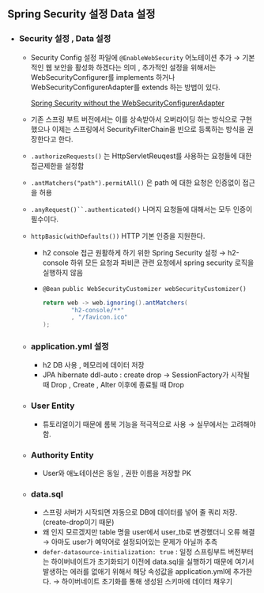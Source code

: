 ## Spring Security 설정  Data 설정

- ### Security 설정 , Data 설정
    - Security Config 설정 파일에 `@EnableWebSecurity` 어노테이션 추가 → 기본적인 웹 보안을 활성화 하겠다는 의미 , 추가적인 설정을 위해서는 WebSecurityConfigurer를 implements 하거나 WebSecurityConfigurerAdapter를 extends 하는 방법이 있다.

      [Spring Security without the WebSecurityConfigurerAdapter](https://spring.io/blog/2022/02/21/spring-security-without-the-websecurityconfigureradapter)

    - 기존 스프링 부트 버전에서는 이를 상속받아서 오버라이딩 하는 방식으로 구현했으나 이제는 스프링에서 SecurityFilterChain을 빈으로 등록하는 방식을 권장한다고 한다.
    - `.authorizeRequests()` 는 HttpServletReuqest를 사용하는 요청들에 대한 접근제한을 설정함
    - `.antMatchers("path").permitAll()` 은 path 에 대한 요청은 인증없이 접근을 허용
    - `.anyRequest()``.authenticated()` 나머지 요청들에 대해서는 모두 인증이 필수이다.
    - `httpBasic(withDefaults())` HTTP 기본 인증을 지원한다.
        - h2 console 접근 원활하게 하기 위한 Spring Security 설정 → h2-console 하위 모든 요청과 파비콘 관련 요청에서 spring security 로직을 실행하지 않음
        - `@Bean` `public WebSecurityCustomizer webSecurityCustomizer()`

            ```java
            return web -> web.ignoring().antMatchers(
                    "h2-console/**"
                    , "/favicon.ico"
            );
            ```

    - ### application.yml 설정
        - h2 DB 사용 , 메모리에 데이터 저장
        - JPA hibernate ddl-auto : create drop → SessionFactory가 시작될 때 Drop , Create , Alter 이후에 종료될 때 Drop
    - ### User Entity
        - 튜토리얼이기 때문에 롬복 기능을 적극적으로 사용 → 실무에서는 고려해야 함.
    - ### Authority Entity
        - User와 애노테이션은 동일 , 권한 이름을 저장할 PK
    - ### data.sql
        - 스프링 서버가 시작되면 자동으로 DB에 데이터를 넣어 줄 쿼리 저장. (create-drop이기 때문)
        - 왜 인지 모르겠지만 table 명을 user에서 user_tb로 변경했더니 오류 해결 → 아마도 user가 예약어로 설정되어있는 문제가 아닐까 추측
        - `defer-datasource-initialization: true` : 일정 스프링부트 버전부터는 하이버네이트가 초기화되기 이전에 data.sql을 실행하기 때문에 여기서 발생하는 에러를 없애기 위해서 해당 속성값을 application.yml에 추가한다. → 하이버네이트 초기화를 통해 생성된 스키마에 데이터 채우기